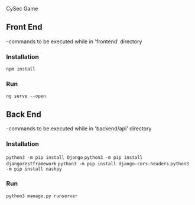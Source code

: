 CySec Game

## Front End
-commands to be executed while in 'frontend' directory
### Installation
`npm install`

### Run
`ng serve --open`


## Back End
-commands to be executed while in 'backend/api' directory

### Installation
`python3 -m pip install Django`
`python3 -m pip install djangorestframework`
`python3 -m pip install django-cors-headers`
`python3 -m pip install nashpy`

### Run 
`python3 manage.py runserver`